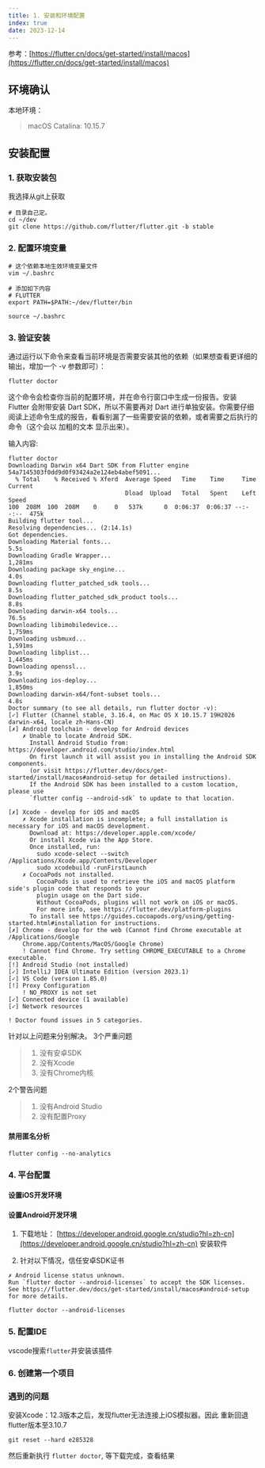 ```yaml
---
title: 1. 安装和环境配置
index: true
date: 2023-12-14
---
```


参考：[https://flutter.cn/docs/get-started/install/macos](https://flutter.cn/docs/get-started/install/macos)

## 环境确认
本地环境：
> macOS Catalina: 10.15.7

## 安装配置
### 1. 获取安装包
我选择从git上获取
``` shell
# 目录自己定。
cd ~/dev
git clone https://github.com/flutter/flutter.git -b stable
```

### 2. 配置环境变量
``` shell
# 这个依赖本地生效环境变量文件
vim ~/.bashrc

# 添加如下内容
# FLUTTER
export PATH=$PATH:~/dev/flutter/bin

source ~/.bashrc
```

### 3. 验证安装
通过运行以下命令来查看当前环境是否需要安装其他的依赖（如果想查看更详细的输出，增加一个 -v 参数即可）：
``` shell
flutter doctor
```
这个命令会检查你当前的配置环境，并在命令行窗口中生成一份报告。安装 Flutter 会附带安装 Dart SDK，所以不需要再对 Dart 进行单独安装。你需要仔细阅读上述命令生成的报告，看看别漏了一些需要安装的依赖，或者需要之后执行的命令（这个会以 加粗的文本 显示出来）。

输入内容:
``` shell
flutter doctor
Downloading Darwin x64 Dart SDK from Flutter engine 54a7145303f0dd9d0f93424a2e124eb4abef5091...
  % Total    % Received % Xferd  Average Speed   Time    Time     Time  Current
                                 Dload  Upload   Total   Spent    Left  Speed
100  208M  100  208M    0     0   537k      0  0:06:37  0:06:37 --:--:--  475k
Building flutter tool...
Resolving dependencies... (2:14.1s)
Got dependencies.
Downloading Material fonts...                                       5.5s
Downloading Gradle Wrapper...                                    1,281ms
Downloading package sky_engine...                                   4.0s
Downloading flutter_patched_sdk tools...                            8.5s
Downloading flutter_patched_sdk_product tools...                    8.8s
Downloading darwin-x64 tools...                                    76.5s
Downloading libimobiledevice...                                  1,759ms
Downloading usbmuxd...                                           1,591ms
Downloading libplist...                                          1,445ms
Downloading openssl...                                              3.9s
Downloading ios-deploy...                                        1,850ms
Downloading darwin-x64/font-subset tools...                         4.8s
Doctor summary (to see all details, run flutter doctor -v):
[✓] Flutter (Channel stable, 3.16.4, on Mac OS X 10.15.7 19H2026 darwin-x64, locale zh-Hans-CN)
[✗] Android toolchain - develop for Android devices
    ✗ Unable to locate Android SDK.
      Install Android Studio from: https://developer.android.com/studio/index.html
      On first launch it will assist you in installing the Android SDK components.
      (or visit https://flutter.dev/docs/get-started/install/macos#android-setup for detailed instructions).
      If the Android SDK has been installed to a custom location, please use
      `flutter config --android-sdk` to update to that location.

[✗] Xcode - develop for iOS and macOS
    ✗ Xcode installation is incomplete; a full installation is necessary for iOS and macOS development.
      Download at: https://developer.apple.com/xcode/
      Or install Xcode via the App Store.
      Once installed, run:
        sudo xcode-select --switch /Applications/Xcode.app/Contents/Developer
        sudo xcodebuild -runFirstLaunch
    ✗ CocoaPods not installed.
        CocoaPods is used to retrieve the iOS and macOS platform side's plugin code that responds to your
        plugin usage on the Dart side.
        Without CocoaPods, plugins will not work on iOS or macOS.
        For more info, see https://flutter.dev/platform-plugins
      To install see https://guides.cocoapods.org/using/getting-started.html#installation for instructions.
[✗] Chrome - develop for the web (Cannot find Chrome executable at /Applications/Google
    Chrome.app/Contents/MacOS/Google Chrome)
    ! Cannot find Chrome. Try setting CHROME_EXECUTABLE to a Chrome executable.
[!] Android Studio (not installed)
[✓] IntelliJ IDEA Ultimate Edition (version 2023.1)
[✓] VS Code (version 1.85.0)
[!] Proxy Configuration
    ! NO_PROXY is not set
[✓] Connected device (1 available)
[✓] Network resources

! Doctor found issues in 5 categories.
```
针对以上问题来分别解决。
3个严重问题
>1. 没有安卓SDK
>2. 没有Xcode
>3. 没有Chrome内核

2个警告问题
>1. 没有Android Studio
>2. 没有配置Proxy

#### 禁用匿名分析
``` shell
flutter config --no-analytics
```

### 4. 平台配置

#### 设置iOS开发环境

#### 设置Android开发环境
1. 下载地址：
[https://developer.android.google.cn/studio?hl=zh-cn](https://developer.android.google.cn/studio?hl=zh-cn)
安装软件

2. 针对以下情况，信任安卓SDK证书
``` shell
✗ Android license status unknown.
Run `flutter doctor --android-licenses` to accept the SDK licenses.
See https://flutter.dev/docs/get-started/install/macos#android-setup for more details.
```
``` shell
flutter doctor --android-licenses
```

### 5. 配置IDE
vscode搜索`flutter`并安装该插件

### 6. 创建第一个项目


### 遇到的问题
安装Xcode：12.3版本之后，发现flutter无法连接上iOS模拟器。因此
重新回退flutter版本至3.10.7
```shell
git reset --hard e285328
```

然后重新执行 `flutter doctor`, 等下载完成，查看结果
